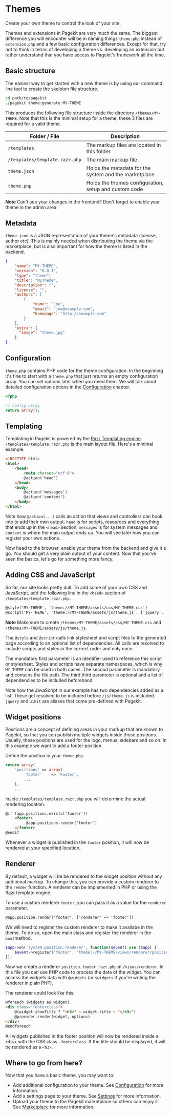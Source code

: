 # Themes

<p class="uk-article-lead">Create your own theme to control the look of your site.</p>

Themes and extensions in Pagekit are very much the same. The biggest difference
you will encounter will be in naming things `theme.php` instead of
`extension.php` and a few basic configuration differences. Except for that, try
not to think in terms of developing a theme vs. developing an extension but
rather understand that you have access to Pagekit's framework all the time.

## Basic structure

The easiest way to get started with a new theme is by using
our command line tool to create the skeleton file structure.

```bash
cd path/to/pagekit
./pagekit theme:generate MY-THEME
```

This produces the following file structure inside the directory `/themes/MY-THEME`. Note that this is the minimal setup for a theme, these 3 files are required for a valid theme.

| Folder / File | Description |
|---------------|-------------|
| `/templates` | The markup files are located in this folder |
| `/templates/template.razr.php` | The main markup file |
| `theme.json` | Holds the metadata for the system and the marketplace |
| `theme.php` | Holds the themes configuration, setup and custom code |

**Note** Can't see your changes in the frontend? Don't forget to enable your theme in the admin area.

## Metadata

`theme.json` is a JSON representation of your theme's metadata (license, author etc). This is mainly needed when distributing the theme via the marketplace, but is also important for how the theme is listed in the backend.

```json
{
    "name": "MY-THEME",
    "version": "0.0.1",
    "type": "theme",
    "title": "MyTheme",
    "description": "",
    "license": "",
    "authors": [
        {
            "name": "Joe",
            "email": "joe@example.com",
            "homepage": "http://example.com"
        }
    ],
    "extra": {
      "image": "theme.jpg"
    }
}
```

## Configuration

`theme.php` contains PHP code for the theme configuration. In the beginning it's fine to start with a `theme.php` that just returns an empty configuration array. You can set options later when you need them. We will talk about detailed configuration options in the [Configuration](configuration.md) chapter.


```php
<?php

// config array
return array();
```

## Templating

Templating in Pagekit is powered by the [Razr Templating engine](https://github.com/pagekit/razr). `/templates/template.razr.php` is the main layout file.
Here's a minimal example:

```html
<!DOCTYPE html>
<html>
    <head>
        <meta charset="utf-8">
        @action('head')
    </head>
    <body>
        @action('messages')
        @action('content')
    </body>
</html>
```

Note how `@action(...)` calls an action that views and controllers can hook into to add their own output. `head` is for scripts, resources and everything that ends up in the `<head>` section, `messages` is for system messages and `content` is where the main output ends up. You will see later how you can register your own actions.

Now head to the browser, enable your theme from the backend and give it a go. You should get a very plain output of your content. Now that you've seen the basics, let's go for something more fancy.

## Adding CSS and JavaScript

So far, our site looks pretty dull. To add some of your own CSS and JavaScript, add the following line in the `<head>` section of `/templates/template.razr.php`.

```html
@style('MY-THEME', 'theme://MY-THEME/assets/css/MY-THEME.css')
@script('MY-THEME', 'theme://MY-THEME/assets/js/theme.js', ['jquery', 'uikit'])
```

**Note** Make sure to create `/themes/MY-THEME/assets/css/MY-THEME.css` and `/themes/MY-THEME/assets/js/theme.js`.

The `@style` and `@script` calls link stylesheet and script files to the generated page according to an optional list of dependencies. All calls are resolved to include scripts and styles in the correct order and only once. 

The mandatory first parameter is an identifier used to reference this script or stylesheet. Styles and scripts have separate namespaces, which is why `MY-THEME` can be used in both cases. The second parameter is mandatory and contains the file path. The third third parameter is optional and a list of dependencies to be included beforehand.

Note how the JavaScript in our example has two dependencies added as a list. These get resolved to be included before `/js/theme.js` is included. `jquery` and `uikit` are aliases that come pre-defined with Pagekit.

## Widget positions

Positions are a concept of defining areas in your markup that are known to Pagekit, so that you can publish multiple widgets inside those positions. Usually, these positions are used for the logo, menus, sidebars and so on. In this example we want to add a footer position.

Define the position in your `theme.php`.

```php
return array(
    'positions' => array(
        'footer'    => 'Footer',
        ...
    ),
    ...
```

Inside `/templates/template.razr.php` you will determine the actual rendering location.

```html
@if (app.positions.exists('footer'))
    <footer>
         @app.positions.render('footer')
    </footer>
@endif
```

Whenever a widget is published in the `footer` position, it will now be rendered at your specified location.

## Renderer

By default, a widget will be be rendered to the widget position without any additional markup. To change this, you can provide a custom renderer to the `render` function. A renderer can be implemented in PHP or using the Razr template engine.

To use a custom renderer `footer`, you can pass it as a value for the `renderer` parameter.

```html
@app.position.render('footer', ['renderer' => 'footer'])
```
We will need to register the custom renderer to make it availabe in the theme. To do so, open the main class and register the renderer in the `boot`method.
```php
$app->on('system.position.renderer', function($event) use ($app) {
    $event->register('footer', 'theme://MY-THEME/views/renderer/position.footer.razr.php');
});
```

Now we create a renderer `position.footer.razr.php` in `/views/renderer`.
In this file you can use PHP code to process the data of the widget. You can access the widgets data with `@widgets` (or `$widgets` if you're writing the renderer in plain PHP).

The renderer could look like this:

```html
@foreach (widgets as widget)
<div class="footerclass">
    @(widget.showTitle ? "<h3>" ~ widget.title ~ "</h3>")
    @provider.render(widget, options)
</div>
@endforeach
```

All widgets published in the footer position will now be rendered inside a `<div>` with the CSS class `.footerclass`. If the title should be displayed, it will be rendered as a `<h3>`.

## Where to go from here?

Now that you have a basic theme, you may want to:

- Add additional configuration to your theme. See [Configuration](configuration.md) for more information.
- Add a settings page to your theme. See [Settings](settings.md) for more information.
- Upload your theme to the Pagekit marketplace so others can enjoy it. See [Marketplace](marketplace.md) for more information.

